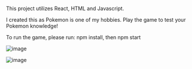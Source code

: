 This project utilizes React, HTML and Javascript.

I created this as Pokemon is one of my hobbies. Play the game to test your Pokemon knowledge!

To run the game, please run: npm install, then npm start

![image](https://github.com/user-attachments/assets/be20c789-5965-4796-9cfa-2c68b5eab643)

![image](https://github.com/user-attachments/assets/af1d0cb2-6646-428c-ac6c-c255584b0759)
